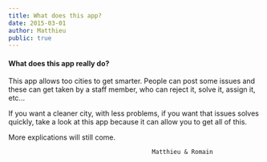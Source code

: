 ```yaml
---
title: What does this app?
date: 2015-03-01
author: Matthieu
public: true
---
```


#### What does this app really do?
This app allows too cities to get smarter. People can post some issues and these can get taken by a staff member, who can reject it, solve it, assign it, etc...

If you want a cleaner city, with less problems, if you want that issues solves quickly, take a look at this app because it can allow you to get all of this.

More explications will still come.  

											Matthieu & Romain